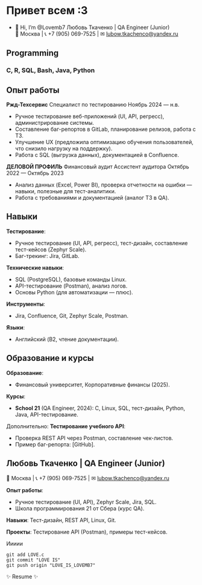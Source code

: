 # Привет всем :3
- 👋 Hi, I’m @Lovemb7
Любовь Ткаченко | QA Engineer (Junior)  
📍 Москва | 📞 +7 (905) 069-7525 | ✉ lubow.tkachenco@yandex.ru  


## Programming
### C, R, SQL, Bash, Java, Python


## Опыт работы

**Ржд-Техсервис** 
Специалист по тестированию 
Ноябрь 2024 — н.в.  

- Ручное тестирование веб-приложений (UI, API, регресс), администрирование системы.  
- Составление баг-репортов в GitLab, планирование релизов, работа с ТЗ.  
- Улучшение UX (предложила оптимизацию обучения пользователей, что снизило нагрузку на поддержку).  
- Работа с SQL (выгрузка данных), документацией в Confluence.  


**ДЕЛОВОЙ ПРОФИЛЬ**
Финансовый аудит
Ассистент аудитора
Октябрь 2022 — Октябрь 2023  
- Анализ данных (Excel, Power BI), проверка отчетности на ошибки — навыки, полезные для тест-аналитики.  
- Работа с требованиями и документацией (аналог ТЗ в QA).  

## Навыки

**Тестирование**:  
- Ручное тестирование (UI, API, регресс), тест-дизайн, составление тест-кейсов (Zephyr Scale).  
- Баг-трекинг: Jira, GitLab.  

**Технические навыки**:  
- SQL (PostgreSQL), базовые команды Linux.  
- API-тестирование (Postman), анализ логов.  
- Основы Python (для автоматизации — плюс).  

**Инструменты**:  
- Jira, Confluence, Git, Zephyr Scale, Postman.  

**Языки**:  
- Английский (B2, чтение документации).  


## Образование и курсы
**Образование**:  
- Финансовый университет, Корпоративные финансы (2025).  

**Курсы**:  
- **School 21** (QA Engineer, 2024): C, Linux, SQL, тест-дизайн, Python, Java, API-тестирование.  


Дополнительно:
**Тестирование учебного API**:  
- Проверка REST API через Postman, составление чек-листов.  
- Пример баг-репорта: [GitHub].   


## Любовь Ткаченко | QA Engineer (Junior)  
📍 Москва | 📞 +7 (905) 069-7525 | ✉ lubow.tkachenco@yandex.ru  

**Опыт работы**:  
- Ручное тестирование (UI, API), Zephyr Scale, Jira, SQL.  
- Школа программирования 21 от Сбера (курс QA).  

**Навыки**: Тест-дизайн, REST API, Linux, Git.  

**Проекты**: Тестирование API (Postman), примеры тест-кейсов.  



Иииии

```
git add LOVE.c
git commit "LOVE IS"
git push origin "LOVE_IS_LOVEMB7"
```

✨ Resume ✨
